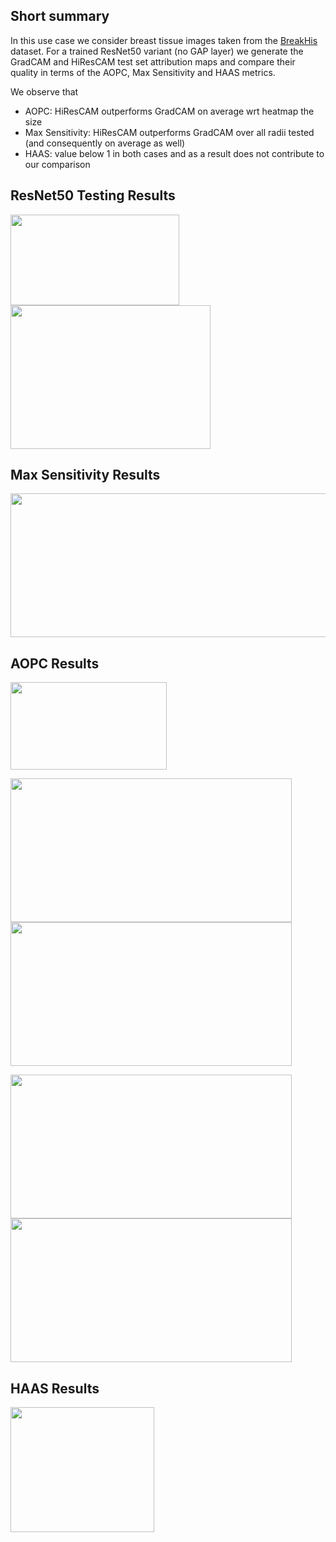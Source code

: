 ## Short summary

In this use case we consider breast tissue images taken from the [BreakHis](https://www.kaggle.com/datasets/ambarish/breakhis) dataset. For a trained ResNet50 variant (no GAP layer) we generate the GradCAM and HiResCAM test set attribution maps and compare their quality in terms of the AOPC, Max Sensitivity and HAAS metrics.

We observe that
- AOPC: HiResCAM outperforms GradCAM on average wrt heatmap the size
- Max Sensitivity: HiResCAM outperforms GradCAM over all radii tested (and consequently on average as well)
- HAAS: value below 1 in both cases and as a result does not contribute to our comparison

## ResNet50 Testing Results

<p float="left">
     <img src="https://github.com/vggls/M.Sc._AI_Thesis/assets/55101427/22bf70cb-c32f-4a7e-b38b-926e05be492e" height="145" width="270" />
     <img src="https://github.com/vggls/M.Sc._AI_Thesis/assets/55101427/720540a5-6a27-4118-ae1e-cdb51582dcf3" height="230" width="320" />
   </p>
   
## Max Sensitivity Results
<p float="left">
     <img src="https://github.com/vggls/M.Sc._AI_Thesis/assets/55101427/f7ccca5c-f371-40da-9154-4921b9eb1b3e" height="230" width="550" />
   </p>
   
## AOPC Results
<p float="left">
     <img src="https://github.com/vggls/M.Sc._AI_Thesis/assets/55101427/383e9d9a-dea8-4e3f-9103-15b931df82e6" height="140" width="250" />
   </p>
   
<p float="left">
     <img src="https://github.com/vggls/M.Sc._AI_Thesis/assets/55101427/1ca339a3-2591-4a2f-b46d-089d574460da" height="230" width="450" />
     <img src="https://github.com/vggls/M.Sc._AI_Thesis/assets/55101427/d959d478-243a-4d4e-b2b1-a105aae4ceab" height="230" width="450" />
   </p>
   
<p float="left">
   <img src="https://github.com/vggls/M.Sc._AI_Thesis/assets/55101427/49f78edc-dbbd-48d0-89ae-3a01fce1cda9" height="230" width="450" />
   <img src="https://github.com/vggls/M.Sc._AI_Thesis/assets/55101427/206fb98d-3bdb-4979-abf3-ad65c3d32dfa" height="230" width="450" />
 </p>
 
 ## HAAS Results
 <p float="left">
     <img src="https://github.com/vggls/M.Sc._AI_Thesis/assets/55101427/d4952c18-20e7-4569-9c98-966f2af21bca" height="200" width="230" />
   </p>


